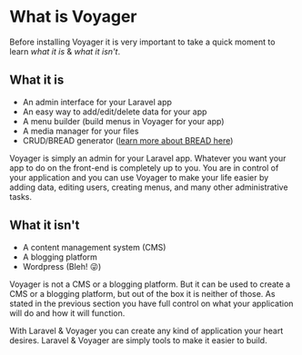 # What is Voyager #

Before installing Voyager it is very important to take a quick moment to learn *what it is* & *what it isn't*.

## What it is ##
- An admin interface for your Laravel app
- An easy way to add/edit/delete data for your app
- A menu builder (build menus in Voyager for your app)
- A media manager for your files
- CRUD/BREAD generator ([learn more about BREAD here](/bread-builder))

Voyager is simply an admin for your Laravel app. Whatever you want your app to do on the front-end is completely up to you. You are in control of your application and you can use Voyager to make your life easier by adding data, editing users, creating menus, and many other administrative tasks.

## What it isn't ##
- A content management system (CMS)
- A blogging platform
- Wordpress (Bleh! 😜)

Voyager is not a CMS or a blogging platform. But it can be used to create a CMS or a blogging platform, but out of the box it is neither of those. As stated in the previous section you have full control on what your application will do and how it will function.

With Laravel & Voyager you can create any kind of application your heart desires. Laravel & Voyager are simply tools to make it easier to build.

